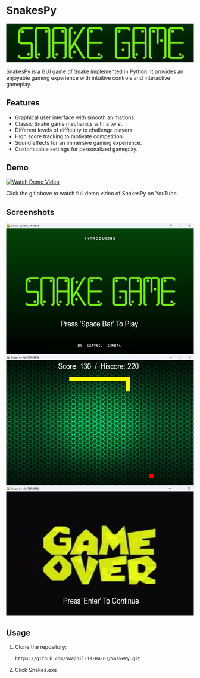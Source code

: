 # SnakesPy
![SnakesPy Logo](Logo.png)

SnakesPy is a GUI game of Snake implemented in Python. It provides an enjoyable gaming experience with intuitive controls and interactive gameplay.

## Features
- Graphical user interface with smooth animations.
- Classic Snake game mechanics with a twist.
- Different levels of difficulty to challenge players.
- High score tracking to motivate competition.
- Sound effects for an immersive gaming experience.
- Customizable settings for personalized gameplay.

## Demo
[![Watch Demo Video](Demo.gif)](https://www.youtube.com/watch?v=uP1oYtnxwEA)

Click the gif above to watch full demo video of SnakesPy on YouTube.

## Screenshots
![Screenshot 1](SS1.png)
![Screenshot 2](SS2.png)
![Screenshot 3](SS3.png)

## Usage
1. Clone the repository:
   ```bash
   https://github.com/Swapnil-11-04-01/SnakePy.git
   ```
2. Click Snakes.exe
